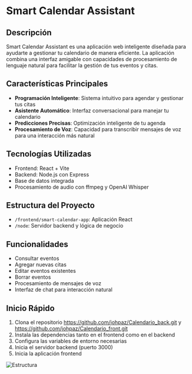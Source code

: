 # Smart Calendar Assistant

## Descripción
Smart Calendar Assistant es una aplicación web inteligente diseñada para ayudarte a gestionar tu calendario de manera eficiente. La aplicación combina una interfaz amigable con capacidades de procesamiento de lenguaje natural para facilitar la gestión de tus eventos y citas.

## Características Principales
- **Programación Inteligente**: Sistema intuitivo para agendar y gestionar tus citas
- **Asistente Automático**: Interfaz conversacional para manejar tu calendario
- **Predicciones Precisas**: Optimización inteligente de tu agenda
- **Procesamiento de Voz**: Capacidad para transcribir mensajes de voz para una interacción más natural

## Tecnologías Utilizadas
- Frontend: React + Vite
- Backend: Node.js con Express
- Base de datos integrada
- Procesamiento de audio con ffmpeg y OpenAI Whisper

## Estructura del Proyecto
- `/frontend/smart-calendar-app`: Aplicación React
- `/node`: Servidor backend y lógica de negocio

## Funcionalidades
- Consultar eventos
- Agregar nuevas citas
- Editar eventos existentes
- Borrar eventos
- Procesamiento de mensajes de voz
- Interfaz de chat para interacción natural

## Inicio Rápido
1. Clona el repositorio https://github.com/johpaz/Calendario_back.git y https://github.com/johpaz/Calendario_front.git
2. Instala las dependencias tanto en el frontend como en el backend 
3. Configura las variables de entorno necesarias
4. Inicia el servidor backend (puerto 3000)
5. Inicia la aplicación frontend

![Estructura](./image.png)